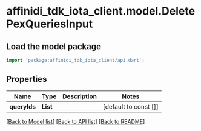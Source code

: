 # affinidi_tdk_iota_client.model.DeletePexQueriesInput

## Load the model package

```dart
import 'package:affinidi_tdk_iota_client/api.dart';
```

## Properties

| Name         | Type             | Description | Notes                 |
| ------------ | ---------------- | ----------- | --------------------- |
| **queryIds** | **List<String>** |             | [default to const []] |

[[Back to Model list]](../README.md#documentation-for-models) [[Back to API list]](../README.md#documentation-for-api-endpoints) [[Back to README]](../README.md)
